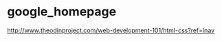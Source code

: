 # google_homepage
<title>
Google Homepage Deconstruct
</title>

http://www.theodinproject.com/web-development-101/html-css?ref=lnav